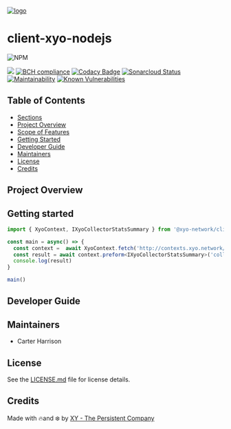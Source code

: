 [logo]: https://cdn.xy.company/img/brand/XY_Logo_GitHub.png

[![logo]](https://xy.company)

# client-xyo-nodejs

![NPM](https://img.shields.io/npm/v/@xyo-network/client-xyo-nodejs.svg?style=plastic)

![](https://github.com/XYOracleNetwork/client-xyo-nodejs/workflows/CI/badge.svg?branch=develop)
[![BCH compliance](https://bettercodehub.com/edge/badge/XYOracleNetwork/client-xyo-nodejs?branch=master)](https://bettercodehub.com/results/XYOracleNetwork/sdk-core-nodejs) [![Codacy Badge](https://api.codacy.com/project/badge/Grade/cd8bf9baa0504c08842143f50841d83e)](https://www.codacy.com/gh/XYOracleNetwork/client-xyo-nodejs?utm_source=github.com&amp;utm_medium=referral&amp;utm_content=XYOracleNetwork/client-xyo-nodejs&amp;utm_campaign=Badge_Grade) [![Sonarcloud Status](https://sonarcloud.io/api/project_badges/measure?project=XYOracleNetwork_client-xyo-nodejs&metric=alert_status)](https://sonarcloud.io/dashboard?id=XYOracleNetwork_client-xyo-nodejs) [![Maintainability](https://api.codeclimate.com/v1/badges/65d33ad3e57abccbbf5c/maintainability)](https://codeclimate.com/github/XYOracleNetwork/client-xyo-nodejs/maintainability) [![Known Vulnerabilities](https://snyk.io/test/github/XYOracleNetwork/client-xyo-nodejs/badge.svg?targetFile=package.json)](https://snyk.io/test/github/XYOracleNetwork/client-xyo-nodejs?targetFile=package.json)


## Table of Contents

-   [Sections](#sections)
-   [Project Overview](#project-overview)
-   [Scope of Features](#scope-of-features)
-   [Getting Started](#getting-started)
-   [Developer Guide](#developer-guide)
-   [Maintainers](#maintainers)
-   [License](#license)
-   [Credits](#credits)

## Project Overview

## Getting started
```typescript
import { XyoContext, IXyoCollectorStatsSummary } from '@xyo-network/client-xyo-nodejs'

const main = async() => {
  const context =  await XyoContext.fetch('http://contexts.xyo.network/dataOcean.context.json')
  const result = await context.preform<IXyoCollectorStatsSummary>('collectorStatsSummary')
  console.log(result)
}

main()
```

## Developer Guide

## Maintainers

-   Carter Harrison

## License

See the [LICENSE.md](LICENSE) file for license details.

## Credits

Made with 🔥and ❄️ by [XY - The Persistent Company](https://www.xy.company)
